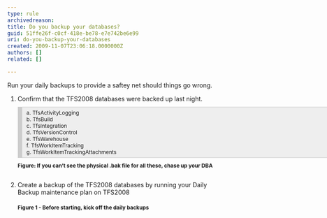 ```yaml
---
type: rule
archivedreason: 
title: Do you backup your databases?
guid: 51ffe26f-c0cf-418e-be78-e7e742be6e99
uri: do-you-backup-your-databases
created: 2009-11-07T23:06:18.0000000Z
authors: []
related: []

---
```




  <div>
<p>Run your daily backups to provide a saftey net should things go wrong. &#160;</p>
<ol>
    <li>Confirm that the TFS2008 databases were backed up last night. <span style="border-bottom&#58;rgb(204,204,204) 1px solid;border-left&#58;rgb(204,204,204) 10px solid;padding-bottom&#58;5px;overflow-x&#58;auto;background-color&#58;rgb(238,238,238);margin&#58;10px 0px;padding-left&#58;10px;width&#58;786px;padding-right&#58;10px;display&#58;block;font-size&#58;12px;border-top&#58;rgb(204,204,204) 1px solid;border-right&#58;rgb(204,204,204) 1px solid;padding-top&#58;5px;" class="ms-rteCustom-CodeArea">a.<span style="white-space&#58;pre;" class="Apple-tab-span"> </span>TfsActivityLogging<br>
    b.<span style="white-space&#58;pre;" class="Apple-tab-span"> </span>TfsBuild<br>
    c.<span style="white-space&#58;pre;" class="Apple-tab-span"> </span>TfsIntegration<br>
    d.<span style="white-space&#58;pre;" class="Apple-tab-span"> </span>TfsVersionControl<br>
    e.<span style="white-space&#58;pre;" class="Apple-tab-span"> </span>TfsWarehouse&#160;<br>
    f.<span style="white-space&#58;pre;" class="Apple-tab-span"> </span>TfsWorkItemTracking<br>
    g.<span style="white-space&#58;pre;" class="Apple-tab-span"> </span>TfsWorkItemTrackingAttachments</span><span style="padding-bottom&#58;3px;margin&#58;3px 10px 10px 0px;padding-left&#58;0px;padding-right&#58;0px;display&#58;block;font-size&#58;12px;font-weight&#58;bold;padding-top&#58;0px;" class="ms-rteCustom-FigureNormal">Figure&#58; If you can’t see the physical .bak file for all these, chase up your DBA<br>
    <br>
    </span></li>
    <li>Create a backup of the TFS2008 databases by running your Daily Backup maintenance plan on TFS2008&#160;<br>
    <span><img alt="" src="/Standards/TFS/RulesToBetterTFS2010Migration/PublishingImages/RunDailyBackup.png" /></span><br>
    <span style="font-size&#58;12px;font-weight&#58;bold;">Figure 1 - Before starting, kick off the daily backups</span> </li>
</ol>
</div>

<br><excerpt class='endintro'></excerpt><br>



